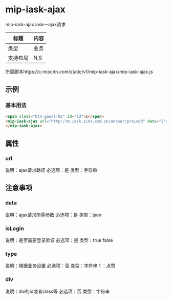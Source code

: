 # mip-iask-ajax

mip-iask-ajax iask—ajax请求

标题|内容
----|----
类型|业务
支持布局|N,S|
所需脚本https://c.mipcdn.com/static/v1/mip-iask-ajax/mip-iask-ajax.js

## 示例

### 基本用法
```html
<span class="btn-goods-02" id="id">1</span>
<mip-iask-ajax url="http://m.iask.sina.com.cn/answer/praised" data="{'answerId' : 'id'}" isLogin="true" click="id" type="1" div="#id" >
</mip-iask-ajax>
```

## 属性

### url

说明：ajax请求路径
必选项：是
类型：字符串
## 注意事项

### data

说明：ajax请求所需参数
必选项：是
类型：json

### isLogin

说明：是否需要登录验证
必选项：是
类型：true false

### type

说明：根据业务设置
必选项：否
类型：字符串  1 ：点赞

### div

说明：div的id或者class等
必选项：否
类型：字符串
